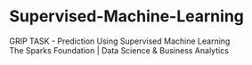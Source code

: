 # Supervised-Machine-Learning
GRIP TASK - Prediction Using Supervised Machine Learning <br>
The Sparks Foundation | Data Science & Business Analytics
